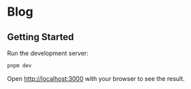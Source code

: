 # Blog

## Getting Started
Run the development server:

```bash
pnpm dev
```

Open [http://localhost:3000](http://localhost:3000) with your browser to see the result.
